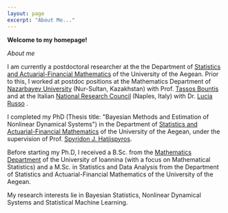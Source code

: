 ```yaml
---
layout: page
excerpt: "About Me..."
---
```

**Welcome to my homepage!**

*About me*

I am currently a postdoctoral researcher at the the Department of [Statistics and Actuarial-Financial Mathematics](http://www.actuar.aegean.gr/index.php/en/) of the University of the Aegean. Prior to this, I worked at postdoc positions at the Mathematics Department of [Nazarbayev University](https://nu.edu.kz/) (Nur-Sultan, Kazakhstan) with Prof. [Tassos Bountis](https://thalis.math.upatras.gr/~bountis/) and at the Italian [National Research Council](https://www.cnr.it/) (Naples, Italy) with Dr. [Lucia Russo](http://www.irc.cnr.it/istituto/russol) .

I completed my PhD (Thesis title: "Bayesian Methods and Estimation of Nonlinear Dynamical Systems") in the Department of [Statistics and Actuarial-Financial Mathematics](http://www.actuar.aegean.gr/index.php/en/) of the University of the Aegean, under the supervision of Prof. [Spyridon J. Hatjispyros](http://www.samos.aegean.gr/actuar/schatz/index.htm).

Before starting my Ph.D, I received a B.Sc. from the [Mathematics Department](https://math.uoi.gr/) of the University of Ioannina (with a focus on Mathematical Statistics) and a M.Sc. in Statistics and Data Analysis from the Department of Statistics and Actuarial-Financial Mathematics of the University of the Aegean.

My research interests lie in Bayesian Statistics, Nonlinear Dynamical Systems and Statistical Machine Learning. 
